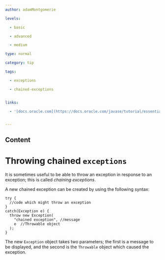 ```yaml
---
author: adamMontgomerie

levels:

  - basic

  - advanced

  - medium

type: normal

category: tip

tags:

  - exceptions

  - chained-exceptions


links:

  - '[docs.oracle.com](https://docs.oracle.com/javase/tutorial/essential/exceptions/chained.html){website}'


---
```

## Content
# Throwing chained `exceptions`

It is sometimes useful to be able to throw an exception in response to an exception; this is called _chaining exceptions_.

A new chained exception can be created by using the following syntax:
```
try {
  //code which might throw an exception
}
catch(Exception e) {
  throw new Exception(
    "chained exception", //message
    e  //Throwable object
  ); 
}
```
The new `Exception` object takes two parameters; the first is a message to be displayed, and the second is the `Throwable` object which caused the exception.

